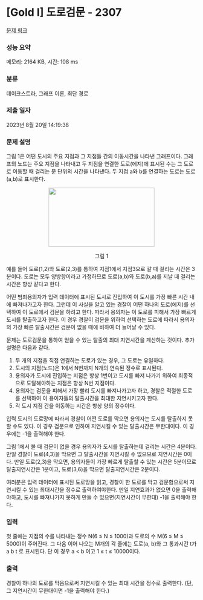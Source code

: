 # [Gold I] 도로검문 - 2307 

[문제 링크](https://www.acmicpc.net/problem/2307) 

### 성능 요약

메모리: 2164 KB, 시간: 108 ms

### 분류

데이크스트라, 그래프 이론, 최단 경로

### 제출 일자

2023년 8월 20일 14:19:38

### 문제 설명

<p>그림 1은 어떤 도시의 주요 지점과 그 지점들 간의 이동시간을 나타낸 그래프이다. 그래프의 노드는 주요 지점을 나타내고 두 지점을 연결한 도로(에지)에 표시된 수는 그 도로로 이동할 때 걸리는 분 단위의 시간을 나타낸다. 두 지점 a와 b를 연결하는 도로는 도로(a,b)로 표시한다.</p>

<p style="text-align: center;"><img alt="" src="" style="width: 280px; height: 156px;"></p>

<p style="text-align: center;">그림 1</p>

<p>예를 들어 도로(1,2)와 도로(2,3)를 통하여 지점1에서 지점3으로 갈 때 걸리는 시간은 3분이다. 도로는 모두 양방향이라고 가정하므로 도로(a,b)와 도로(b,a)를 지날 때 걸리는 시간은 항상 같다고 한다.</p>

<p>어떤 범죄용의자가 입력 데이터에 표시된 도시로 진입하여 이 도시를 가장 빠른 시간 내에 빠져나가고자 한다. 그런데 이 사실을 알고 있는 경찰이 어떤 하나의 도로(에지)를 선택하여 이 도로에서 검문을 하려고 한다. 따라서 용의자는 이 도로를 피해서 가장 빠르게 도시를 탈출하고자 한다. 이 경우 경찰이 검문을 위하여 선택하는 도로에 따라서 용의자의 가장 빠른 탈출시간은 검문이 없을 때에 비하여 더 늘어날 수 있다.</p>

<p>문제는 도로검문을 통하여 얻을 수 있는 탈출의 최대 지연시간을 계산하는 것이다. 추가설명은 다음과 같다.</p>

<ol>
	<li>두 개의 지점을 직접 연결하는 도로가 있는 경우, 그 도로는 유일하다.</li>
	<li>도시의 지점(노드)은 1에서 N번까지 N개의 연속된 정수로 표시된다.</li>
	<li>용의자가 도시에 진입하는 지점은 항상 1번이고 도시를 빠져 나가기 위하여 최종적으로 도달해야하는 지점은 항상 N번 지점이다.</li>
	<li>용의자는 검문을 피해서 가장 빨리 도시를 빠져나가고자 하고, 경찰은 적절한 도로를 선택하여 이 용이자들의 탈출시간을 최대한 지연시키고자 한다.</li>
	<li>각 도시 지점 간을 이동하는 시간은 항상 양의 정수이다.</li>
</ol>

<p>입력 도시의 도로망에 따라서 경찰이 어떤 도로를 막으면 용의자는 도시를 탈출하지 못할 수도 있다. 이 경우 검문으로 인하여 지연시킬 수 있는 탈출시간은 무한대이다. 이 경우에는 -1을 출력해야 한다.</p>

<p>그림 1에서 볼 때 검문이 없을 경우 용의자가 도시를 탈출하는데 걸리는 시간은 4분이다. 만일 경찰이 도로(4,3)을 막으면 그 탈출시간을 지연시킬 수 없으므로 지연시간은 0이다. 만일 도로(2,3)을 막으면, 용의자들이 가장 빠르게 탈출할 수 있는 시간은 5분이므로 탈출지연시간은 1분이고, 도로(3,6)을 막으면 탈출지연시간은 2분이다.</p>

<p>여러분은 입력 데이터에 표시된 도로망을 읽고, 경찰이 한 도로를 막고 검문함으로써 지연시킬 수 있는 최대시간을 정수로 출력하여야한다. 만일 지연효과가 없으면 0을 출력해야하고, 도시를 빠져나가지 못하게 만들 수 있으면(지연시간이 무한대) -1을 출력해야 한다.</p>

### 입력 

 <p>첫 줄에는 지점의 수를 나타내는 정수 N(6 ≤ N ≤ 1000)과 도로의 수 M(6 ≤ M ≤ 5000)이 주어진다. 그 다음 이어 나오는 M개의 각 줄에는 도로(a, b)와 그 통과시간 t가 a b t 로 표시된다. 단 이 경우 a < b 이고 1 ≤ t ≤ 10000이다.</p>

### 출력 

 <p>경찰이 하나의 도로를 막음으로써 지연시킬 수 있는 최대 시간을 정수로 출력한다. (단, 그 지연시간이 무한대이면 -1을 출력해야 한다.)</p>


